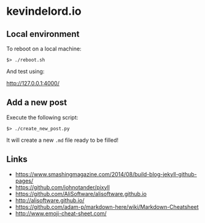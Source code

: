 # kevindelord.io

## Local environment

To reboot on a local machine:

```
$> ./reboot.sh
```

And test using:

http://127.0.0.1:4000/

## Add a new post

Execute the following script:

```
$> ./create_new_post.py
```

It will create a new `.md` file ready to be filled!

## Links

- https://www.smashingmagazine.com/2014/08/build-blog-jekyll-github-pages/
- https://github.com/johnotander/pixyll
- https://github.com/AliSoftware/alisoftware.github.io
- http://alisoftware.github.io/
- https://github.com/adam-p/markdown-here/wiki/Markdown-Cheatsheet
- http://www.emoji-cheat-sheet.com/

